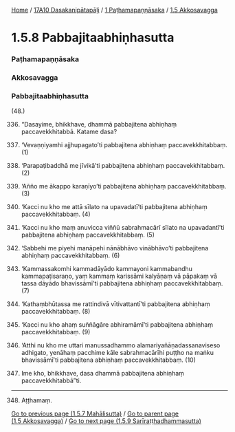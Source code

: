
[Home](/) / [17A10 Dasakanipātapāḷi](../../../17A10.md) / [1 Paṭhamapaṇṇāsaka](../../1.md) / [1.5 Akkosavagga](../1.5.md)

# 1.5.8 Pabbajitaabhiṇhasutta

### Paṭhamapaṇṇāsaka

### Akkosavagga

### Pabbajitaabhiṇhasutta

(48.)

336. “Dasayime, bhikkhave, dhammā pabbajitena abhiṇhaṃ paccavekkhitabbā. Katame dasa?

337. ‘Vevaṇṇiyamhi ajjhupagato’ti pabbajitena abhiṇhaṃ paccavekkhitabbaṃ. (1)

338. ‘Parapaṭibaddhā me jīvikā’ti pabbajitena abhiṇhaṃ paccavekkhitabbaṃ. (2)

339. ‘Añño me ākappo karaṇīyo’ti pabbajitena abhiṇhaṃ paccavekkhitabbaṃ. (3)

340. ‘Kacci nu kho me attā sīlato na upavadatī’ti pabbajitena abhiṇhaṃ paccavekkhitabbaṃ. (4)

341. ‘Kacci nu kho maṃ anuvicca viññū sabrahmacārī sīlato na upavadantī’ti pabbajitena abhiṇhaṃ paccavekkhitabbaṃ. (5)

342. ‘Sabbehi me piyehi manāpehi nānābhāvo vinābhāvo’ti pabbajitena abhiṇhaṃ paccavekkhitabbaṃ. (6)

343. ‘Kammassakomhi kammadāyādo kammayoni kammabandhu kammapaṭisaraṇo, yaṃ kammaṃ karissāmi kalyāṇaṃ vā pāpakaṃ vā tassa dāyādo bhavissāmī’ti pabbajitena abhiṇhaṃ paccavekkhitabbaṃ. (7)

344. ‘Kathaṃbhūtassa me rattindivā vītivattantī’ti pabbajitena abhiṇhaṃ paccavekkhitabbaṃ. (8)

345. ‘Kacci nu kho ahaṃ suññāgāre abhiramāmī’ti pabbajitena abhiṇhaṃ paccavekkhitabbaṃ. (9)

346. ‘Atthi nu kho me uttari manussadhammo alamariyañāṇadassanaviseso adhigato, yenāhaṃ pacchime kāle sabrahmacārīhi puṭṭho na maṅku bhavissāmī’ti pabbajitena abhiṇhaṃ paccavekkhitabbaṃ. (10)

347. Ime kho, bhikkhave, dasa dhammā pabbajitena abhiṇhaṃ paccavekkhitabbā”ti.

---

348. Aṭṭhamaṃ.



[Go to previous page (1.5.7 Mahālisutta)](1.5.7.md) / [Go to parent page (1.5 Akkosavagga)](../1.5.md) / [Go to next page (1.5.9 Sarīraṭṭhadhammasutta)](1.5.9.md)


